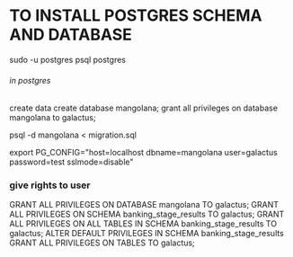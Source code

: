 # TO INSTALL POSTGRES SCHEMA AND DATABASE

sudo -u postgres psql postgres
###### in postgres
create data
create database mangolana;
grant all privileges on database mangolana to galactus;


psql -d mangolana < migration.sql

export PG_CONFIG="host=localhost dbname=mangolana user=galactus password=test sslmode=disable" 

### give rights to user

GRANT ALL PRIVILEGES ON DATABASE mangolana TO galactus;
GRANT ALL PRIVILEGES ON SCHEMA banking_stage_results TO galactus;
GRANT ALL PRIVILEGES ON ALL TABLES IN SCHEMA banking_stage_results TO galactus;
ALTER DEFAULT PRIVILEGES IN SCHEMA banking_stage_results GRANT ALL PRIVILEGES  ON TABLES TO galactus;